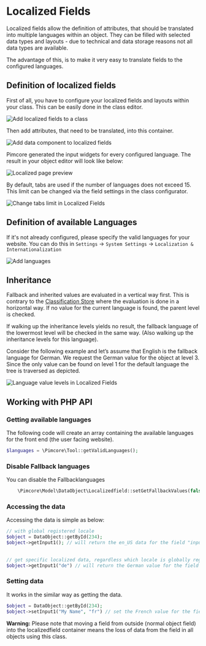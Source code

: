 # Localized Fields

Localized fields allow the definition of attributes, that should be translated into multiple languages within an object. 
They can be filled with selected data types and layouts - due to technical and data storage reasons not all data types are
available. 

The advantage of this, is to make it very easy to translate fields to the configured languages.

## Definition of localized fields

First of all, you have to configure your localized fields and layouts within your class. This can be easily done in 
the class editor.

![Add localized fields to a class](../../../img/Objects_LocalizedFields_add_data_component.png)

Then add attributes, that need to be translated, into this container. 

![Add data component to localized fields](../../../img/Objects_LocalizedFields_add_inputs_to_lf.png)

Pimcore generated the input widgets for every configured language. 
The result in your object editor will look like below:

![Localized page preview](../../../img/Objects_LocalizedFields_page_preview.png)

By default, tabs are used if the number of languages does not exceed 15. 
This limit can be changed via the field settings in the class configurator.

![Change tabs limit in Localized Fields](../../../img/Objects_LocalizedFields_change_tabs_limit.png)

## Definition of available Languages
If it's not already configured, please specify the valid languages for your website. 
You can do this in `Settings` -> `System Settings` -> `Localization & Internationalization`

![Add languages](../../../img/Objects_LocalizedFields_add_language.png)

## Inheritance

Fallback and inherited values are evaluated in a vertical way first. This is contrary to the [Classification Store](15_Classification_Store.md) where the evaluation is done in a horizontal way. If no value for the current language is found, the parent level is checked. 

If walking up the inheritance levels yields no result, the fallback language of the lowermost level will be checked in the same way. (Also walking up the inheritance levels for this language). 

Consider the following example and let’s assume that English is the fallback language for German. We request the German value for the object at level 3. 
Since the only value can be found on level 1 for the default language the tree is traversed as depicted.


![Language value levels in Localized Fields](../../../img/Objects_LocalizedFields_levels.png)


## Working with PHP API

### Getting available languages ###

The following code will create an array containing the available languages for the front end (the user facing website). 

```php
$languages = \Pimcore\Tool::getValidLanguages();
```

### Disable Fallback languages ###

You can disable the Fallbacklanguages

```php
    \Pimcore\Model\DataObject\Localizedfield::setGetFallbackValues(false);
```

### Accessing the data

Accessing the data is simple as below:

```php
// with global registered locale
$object = DataObject::getById(234);
$object->getInput1(); // will return the en_US data for the field "input1"
 
 
// get specific localized data, regardless which locale is globally registered
$object->getInput1("de") // will return the German value for the field "input1"
```

### Setting data

It works in the similar way as getting the data.

```php
$object = DataObject::getById(234);
$object->setInput1("My Name", "fr") // set the French value for the field "input1"
```

**Warning:** Please note that moving a field from outside (normal object field) into the localizedfield container means 
the loss of data from the field in all objects using this class.
